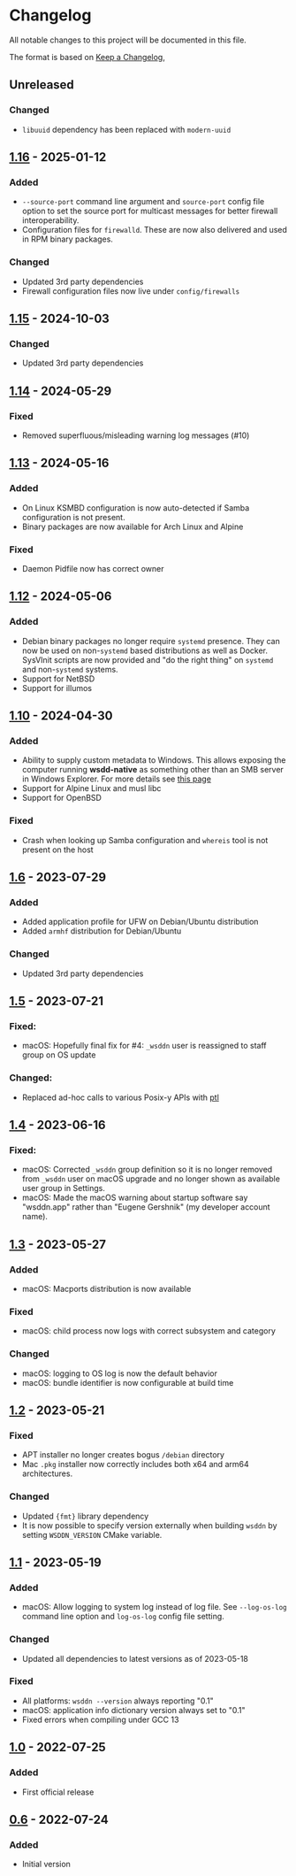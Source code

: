 # Changelog
All notable changes to this project will be documented in this file.

The format is based on [Keep a Changelog](https://keepachangelog.com/en/1.0.0/),

## Unreleased

### Changed
* `libuuid` dependency has been replaced with `modern-uuid`

## [1.16] - 2025-01-12

### Added
* `--source-port` command line argument and `source-port` config file option to set the source port for multicast messages 
  for better firewall interoperability.
* Configuration files for `firewalld`. These are now also delivered and used in RPM binary packages.

### Changed
- Updated 3rd party dependencies
- Firewall configuration files now live under `config/firewalls`

## [1.15] - 2024-10-03

### Changed
- Updated 3rd party dependencies

## [1.14] - 2024-05-29

### Fixed
- Removed superfluous/misleading warning log messages (#10)

## [1.13] - 2024-05-16

### Added
- On Linux KSMBD configuration is now auto-detected if Samba configuration is not present.
- Binary packages are now available for Arch Linux and Alpine

### Fixed
- Daemon Pidfile now has correct owner

## [1.12] - 2024-05-06

### Added
- Debian binary packages no longer require `systemd` presence. They can now be used on non-`systemd` based distributions as well as Docker. SysVInit scripts are now provided and "do the right thing" on `systemd` and non-`systemd` systems.
- Support for NetBSD
- Support for illumos

## [1.10] - 2024-04-30

### Added
- Ability to supply custom metadata to Windows. This allows exposing the computer running **wsdd-native** as something other than an SMB server in Windows Explorer. For more details see [this page](config/metadata/README.md)
- Support for Alpine Linux and musl libc
- Support for OpenBSD

### Fixed
- Crash when looking up Samba configuration and `whereis` tool is not present on the host

## [1.6] - 2023-07-29

### Added
- Added application profile for UFW on Debian/Ubuntu distribution
- Added `armhf` distribution for Debian/Ubuntu

### Changed
- Updated 3rd party dependencies

## [1.5] - 2023-07-21

### Fixed:
- macOS: Hopefully final fix for #4: `_wsddn` user is reassigned to staff group on OS update 

### Changed:
- Replaced ad-hoc calls to various Posix-y APIs with [ptl](https://github.com/gershnik/ptl)

## [1.4] - 2023-06-16

### Fixed:
- macOS: Corrected `_wsddn` group definition so it is no longer removed from `_wsddn` user on macOS upgrade and no longer shown as available user group in Settings.
- macOS: Made the macOS warning about startup software say "wsddn.app" rather than "Eugene Gershnik" (my developer account name).

## [1.3] - 2023-05-27

### Added
- macOS: Macports distribution is now available

### Fixed
- macOS: child process now logs with correct subsystem and category

### Changed
- macOS: logging to OS log is now the default behavior
- macOS: bundle identifier is now configurable at build time

## [1.2] - 2023-05-21

### Fixed
- APT installer no longer creates bogus `/debian` directory
- Mac `.pkg` installer now correctly includes both x64 and arm64 architectures.

### Changed
- Updated `{fmt}` library dependency 
- It is now possible to specify version externally when building `wsddn` by setting `WSDDN_VERSION` CMake variable.

## [1.1] - 2023-05-19

### Added
- macOS: Allow logging to system log instead of log file. See `--log-os-log` command line option and `log-os-log` config file setting.

### Changed
- Updated all dependencies to latest versions as of 2023-05-18

### Fixed
- All platforms: `wsddn --version` always reporting "0.1"
- macOS: application info dictionary version always set to "0.1"
- Fixed errors when compiling under GCC 13


## [1.0] - 2022-07-25
### Added 
- First official release

## [0.6] - 2022-07-24
### Added
- Initial version


[0.6]: https://github.com/gershnik/wsdd-native/releases/v0.6
[1.0]: https://github.com/gershnik/wsdd-native/releases/v1.0
[1.1]: https://github.com/gershnik/wsdd-native/releases/v1.1
[1.2]: https://github.com/gershnik/wsdd-native/releases/v1.2
[1.3]: https://github.com/gershnik/wsdd-native/releases/v1.3
[1.4]: https://github.com/gershnik/wsdd-native/releases/v1.4
[1.5]: https://github.com/gershnik/wsdd-native/releases/v1.5
[1.6]: https://github.com/gershnik/wsdd-native/releases/v1.6
[1.7]: https://github.com/gershnik/wsdd-native/releases/v1.7
[1.8]: https://github.com/gershnik/wsdd-native/releases/v1.8
[1.9]: https://github.com/gershnik/wsdd-native/releases/v1.9
[1.10]: https://github.com/gershnik/wsdd-native/releases/v1.10
[1.12]: https://github.com/gershnik/wsdd-native/releases/v1.12
[1.13]: https://github.com/gershnik/wsdd-native/releases/v1.13
[1.14]: https://github.com/gershnik/wsdd-native/releases/v1.14
[1.15]: https://github.com/gershnik/wsdd-native/releases/v1.15
[1.16]: https://github.com/gershnik/wsdd-native/releases/v1.16
